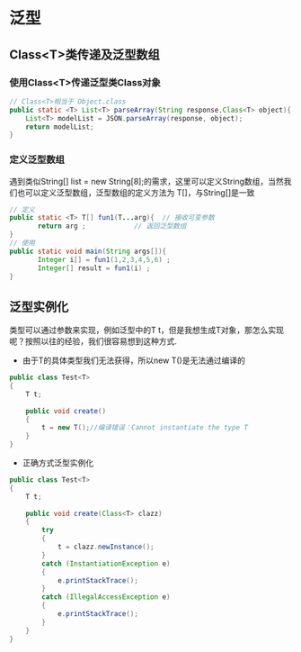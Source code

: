 # 泛型

## Class\<T\>类传递及泛型数组

### 使用Class\<T\>传递泛型类Class对象 

```java
// Class<T>相当于 Object.class
public static <T> List<T> parseArray(String response,Class<T> object){  
    List<T> modelList = JSON.parseArray(response, object);  
    return modelList;  
}
```

### 定义泛型数组 

遇到类似String[] list = new String[8];的需求，这里可以定义String数组，当然我们也可以定义泛型数组，泛型数组的定义方法为 T[]，与String[]是一致

```java
// 定义  
public static <T> T[] fun1(T...arg){  // 接收可变参数    
       return arg ;            // 返回泛型数组    
}    
// 使用  
public static void main(String args[]){    
       Integer i[] = fun1(1,2,3,4,5,6) ;  
       Integer[] result = fun1(i) ;  
}    
```

## 泛型实例化

类型可以通过参数来实现，例如泛型中的T t，但是我想生成T对象，那怎么实现呢？按照以往的经验，我们很容易想到这种方式.

- 由于T的具体类型我们无法获得，所以new T()是无法通过编译的

```java
public class Test<T>
{
    T t;
 
    public void create()
    {
        t = new T();//编译错误：Cannot instantiate the type T
    }
}  
```

- 正确方式泛型实例化

```java
public class Test<T>
{
    T t;
 
    public void create(Class<T> clazz)
    {
        try
        {
            t = clazz.newInstance();
        }
        catch (InstantiationException e)
        {
            e.printStackTrace();
        }
        catch (IllegalAccessException e)
        {
            e.printStackTrace();
        }
    }
}
```
